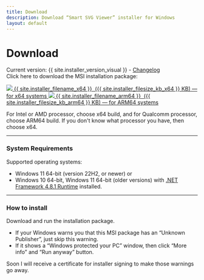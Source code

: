```yaml
---
title: Download
description: Download “Smart SVG Viewer” installer for Windows
layout: default
---
```


# Download
Current version: {{ site.installer_version_visual }} - [Changelog](/SmartSvgViewer/changelog/)\
Click here to download the MSI installation package:

<a class="btn" href="https://github.com/sla80/SmartSvgViewer/releases/download/v{{ site.installer_version }}/{{ site.installer_filename_x64 }}">
  <img src="{{ '/images/icon_download.svg' | relative_url }}" /><span> {{ site.installer_filename_x64 }} &nbsp;({{ site.installer_filesize_kb_x64 }} KB) — for x64 systems</span>
</a>

<a class="btn" href="https://github.com/sla80/SmartSvgViewer/releases/download/v{{ site.installer_version }}/{{ site.installer_filename_arm64 }}">
  <img src="{{ '/images/icon_download.svg' | relative_url }}" /><span> {{ site.installer_filename_arm64 }} &nbsp;({{ site.installer_filesize_kb_arm64 }} KB) — for ARM64 systems</span>
</a>

For Intel or AMD processor, choose x64 build, and for Qualcomm processor, choose ARM64 build.
If you don't know what processor you have, then choose x64.

- - - -
### System Requirements
Supported operating systems:
- Windows 11 64-bit (version 22H2, or newer) or
- Windows 10 64-bit, Windows 11 64-bit (older versions) with [.NET Framework 4.8.1 Runtime](https://dotnet.microsoft.com/download/dotnet-framework) installed.

- - - -
### How to install
Download and run the installation package.
- If your Windows warns you that this MSI package has an “Unknown Publisher”, just skip this warning.
- If it shows а “Windows protected your PC” window, then click “More info” and “Run anyway” button.

Soon I will receive a certificate for installer signing to make those warnings go away.
